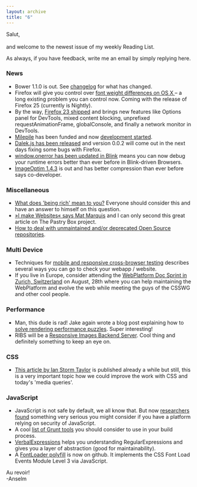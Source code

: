 ```yaml
---
layout: archive
title: "6"
---
```


<p>Salut,<br><br>
and welcome to the newest issue of my weekly Reading List.</p>
<p>As always, if you have feedback, write me an email by simply replying here.</p>

<h3>News</h3>
<ul>
	<li>Bower 1.1.0 is out. See <a href="https://github.com/bower/bower/blob/master/CHANGELOG.md">changelog</a> for what has changed.</li>
	<li>Firefox will give you control over&nbsp;<a href="https://bugzilla.mozilla.org/show_bug.cgi?id=857142">font weight differences on OS X&nbsp;</a>– a long existing problem you can control now. Coming with the release of Firefox 25 (currently is Nightly).</li>
	<li>By the way, <a href="http://www.mozilla.org/en-US/firefox/23.0/releasenotes/">Firefox 23 shipped</a> and brings new features like Options panel for DevTools, mixed content blocking, unprefixed requestAnimationFrame, globalConsole, and finally a network monitor in DevTools.</li>
	<li><a href="http://mailpile.is/">Milepile</a> has been funded and now <a href="https://github.com/pagekite/mailpile">development started</a>.</li>
	<li><a href="http://dalekjs.com/">Dalek.js has been released</a> and version 0.0.2 will come out in the next days fixing some bugs with Firefox.</li>
	<li><a href="https://mikewest.org/2013/08/debugging-runtime-errors-with-window-onerror">window.onerror has been updated in Blink</a> means you can now debug your runtime errors better than ever before in Blink-driven Browsers.</li>
	<li><a href="http://imageoptim.com/">ImageOptim 1.4.3</a> is out and has better compression than ever before says co-developer.</li>
</ul>

<h3>Miscellaneous</h3>
<ul>
	<li><a href="https://medium.com/architecting-a-life/aab51112beda">What does 'being rich' mean to you?</a> Everyone should consider this and have an answer to himself on this question.</li>
	<li><a href="http://the-pastry-box-project.net/mat-marquis/2013-july-27/">»I make Websites« says Mat Marquis</a> and I can only second this great article on The Pastry Box project.</li>
	<li><a href="http://helloanselm.com/2013/handle-deprecated-unmaintained-repositories/">How to deal with unmaintained and/or deprecated Open Source repositories</a>.</li>
</ul>

<h3>Multi Device</h3>

<ul>
	<li>Techniques for <a href="http://webuild.envato.com/blog/techniques-for-mobile-and-responsive-cross-browser-testing/">mobile and responsive cross-browser testing</a> describes several ways you can go to check your webapp / website.</li>
	<li>If you live in Europe, consider attending the <a href="http://lanyrd.com/2013/web-platform-doc-sprint-zurich/">WebPlatform Doc Sprint in Zurich, Switzerland</a> on August, 28th where you can help maintaining the WebPlatform and evolve the web while meeting the guys of the CSSWG and other cool people.</li>
</ul>

<h3>Performance</h3>

<ul>
	<li>Man, this dude is rad! Jake again wrote a blog post explaining how to <a href="http://jakearchibald.com/2013/solving-rendering-perf-puzzles/">solve rendering performance puzzles</a>. Super interesting!</li>
	<li>RIBS will be a <a href="https://github.com/ngryman/ribs">Responsive Images Backend Server</a>. Cool thing and definitely something to keep an eye on.</li>
</ul>

<h3>CSS</h3>

<ul>
	<li><a href="http://ianstormtaylor.com/media-queries-are-a-hack/">This article by Ian Storm Taylor</a> is published already a while but still, this is a very important topic how we could improve the work with CSS and today's 'media queries'.</li>
</ul>

<h3>JavaScript</h3>

<ul>
	<li>JavaScript is not safe by default, we all know that. But now&nbsp;<a href="https://threatpost.com/javascript-and-timing-attacks-used-to-steal-browser-data/101559">researchers found</a>&nbsp;something very serious you might consider if you have a platform relying on security of JavaScript.</li>
	<li>A cool <a href="http://bbinto.wordpress.com/2013/08/03/grunt-your-way-through-frontend-performance-optimization/">list of Grunt tools</a> you should consider to use in your build process.</li>
	<li><a href="https://github.com/jehna/VerbalExpressions">VerbalExpressions</a> helps you understanding RegularExpressions and gives you a layer of abstraction (good for maintainability).</li>
	<li>A <a href="https://github.com/bramstein/fontloader">FontLoader polyfill</a> is now on github. It implements the&nbsp;</span>CSS Font Load Events Module Level 3 via JavaScript.</li>
</ul>

<p>Au revoir!<br>
	-Anselm</p>
